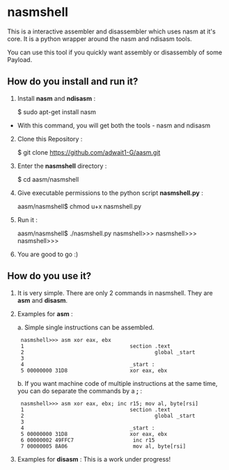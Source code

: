 # nasmshell

This is a interactive assembler and disassembler which uses nasm at it's core. 
It is  a python wrapper around the nasm and ndisasm tools. 

You can use this tool if you quickly want assembly or disassembly of some Payload. 

## How do you install and run it?

1. Install **nasm** and **ndisasm** : 

    $ sudo apt-get install nasm

* With this command, you will get both the tools - nasm and ndisasm

2. Clone this Repository : 

    $ git clone https://github.com/adwait1-G/aasm.git

3. Enter the **nasmshell** directory : 

    $ cd aasm/nasmshell

4. Give executable permissions to the python script **nasmshell.py** : 

    aasm/nasmshell$ chmod u+x nasmshell.py

5. Run it : 

    aasm/nasmshell$ ./nasmshell.py
    nasmshell>>>
    nasmshell>>>
    nasmshell>>>

6. You are good to go :)


## How do you use it?

1. It is very simple. There are only 2 commands in nasmshell. They are **asm** and **disasm**. 

2. Examples for **asm** : 

    a. Simple single instructions can be assembled. 

        nasmshell>>> asm xor eax, ebx
        1                                  section .text
        2                                          global _start
        3
        4                                  _start :
        5 00000000 31D8                    xor eax, ebx

    b. If you want machine code of multiple instructions at the same time, you can do separate the commands by a **;** : 

        nasmshell>>> asm xor eax, ebx; inc r15; mov al, byte[rsi]
        1                                  section .text
        2                                          global _start
        3
        4                                  _start :
        5 00000000 31D8                    xor eax, ebx
        6 00000002 49FFC7                   inc r15
        7 00000005 8A06                     mov al, byte[rsi]


3. Examples for **disasm** : This is a work under progress!













